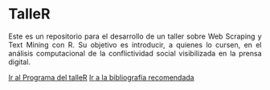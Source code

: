 # TalleR

<p align="justify">
Este es un repositorio para el desarrollo de un taller sobre Web
Scraping y Text Mining con R. Su objetivo es introducir, a quienes lo
cursen, en el análisis computacional de la conflictividad social
visibilizada en la prensa digital.
</p>

[Ir al Programa del
talleR](https://github.com/agusnieto77/TalleR/blob/main/Programa.md) [Ir
a la bibliografía
recomendada](https://github.com/agusnieto77/TalleR/blob/main/Bibliografia.md)
